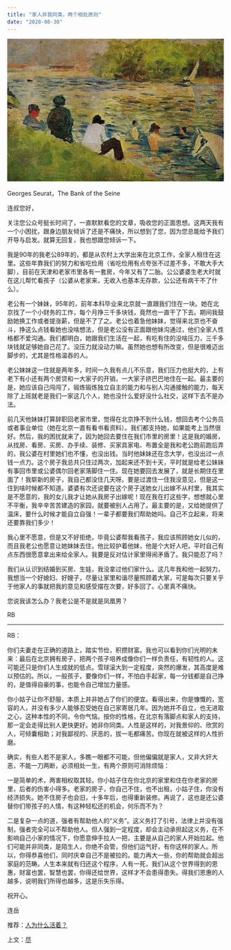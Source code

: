 ```yaml
---
title: "家人非我同类，两个相处原则"
date: "2020-08-30"
---
```


![连岳文章](images/连岳文章picture-40.jpg)

Georges Seurat，The Bank of the Seine

  

连叔您好，

  

关注您公众号挺长时间了，一直默默看您的文章，吸收您的正面思想。这两天我有一个小困扰，跟身边朋友倾诉了还是不痛快，所以想到了您，因为您总能给予我们开导与启发。就算无回复，我也想跟您倾诉一下。

  

我是90年的我老公89年的，都是从农村上大学出来在北京工作，全家人租住在这里。这些年靠我们的努力和省吃俭用（省吃俭用有点夸张不过差不多，不敢大手大脚），目前在天津和老家市里各有一套房，今年又有了二胎。公公婆婆生老大时就在这儿帮忙看孩子（公婆从老家来，无收入也基本无存款，公公还有病干不了什么）。

  

老公有一个妹妹，95年的，前年本科毕业来北京就一直跟我们住在一块。她在北京找了一个小财务的工作，每个月挣三千多块钱，竟然也一直干了下去。期间我鼓励她换工作或者提涨薪，但是不了了之。老公也着急他妹妹，觉得来北京也不奋斗，挣这么点钱看她也没啥想法，但是老公没有正面跟他妹沟通过，他们全家人性格都不爱沟通。我们都明白，她跟我们生活在一起，有吃有住的没啥压力，三千多块钱就足够她自己花了。没压力就没动力嘛。虽然她也想有所改变，但是很难迈出脚步的，尤其是性格温吞的人。      

  

老公妹妹这一住就是两年多，时间一久我有点儿不乐意，我们压力也挺大的，上有老下有小还有两个房贷和一大家子的开销，一大家子挤巴巴地住在一起。最主要的是，她应该自己闯闯了，锻炼锻炼独立自主的能力和与别人沟通接触的能力，每天除了上班就老是我们一家这几个人，她也没什么爱好没什么社交，这样下去不是办法。

  

前几天他妹妹打算辞职回老家市里，觉得在北京挣不到什么钱，想回去考个公务员或者事业单位（她在北京一直有看书看资料）。我们都支持她，如果能考上当然很好。然后，我的困扰就来了，因为她回去要住在我们市里的房里！这是我的婚房，从找房、看房、买房、办手续、装修、买家具家电、布置全是我和老公跑前跑后弄的，我公婆在村里她们也不懂，也没出钱。当时他妹妹还在念大学，也没出过一点钱一点力。这个房子我总共只住过两次，加起来还不到十天，平时就是给老公妹妹有事回市里或公婆偶尔回老家落脚住一住。现在她要回去发展了，就是长期住在里面了！我崭新的房子，我自己都没住几天呀。要是过渡住一住我没意见，但是这一住到啥时候都不知道。婆婆有次还说要在这个房子送她女儿出嫁不从村里，我其实是不愿意的，我的女儿我才让她从我房子出嫁呢！现在我在打这些字，想想就心里不平衡，我辛辛苦苦建造的家园，就要被别人占用了。最主要的是，又给她提供了温床，要什么时候才能自立自强！一辈子都要我们帮助她吗。自己不立起来，将来还要靠我们多少！

  

我心里不愿意，但是又不好拒绝，毕竟公婆帮我看孩子，我应该照顾她女儿似的，而且我老公也愿意让她妹妹去住，他比较护着他妹，他是个大好人吧，平时自己有点东西很愿意拿出来给全家人。我要是反对估计家里得闹矛盾了。我只能忍了吗？

  

我们从认识到结婚到买房、生娃，我没拿过他们家什么。这几年我和他一起努力，我想当一个好媳妇、好嫂子，尽量让家里和谐尽量照顾着大家，可是每次只要关乎于他家人的事就把我的意见和感受摆在次要，好多回了。心里真不痛快。

  

您说我该怎么办？我老公是不是就是凤凰男？

  

RB

  

* * *

  

RB：

  

你们夫妻走在正确的道路上，踏实节俭，积攒财富。我也可以看到你们光明的未来：最后在北京拥有房子，把两个孩子培养成像你们一样负责任，有韧性的人。这可能还只是你们人生成就的低点。雪球滚大到一定程度，突然的爆发，其高度是难以预估的。所以，一般孩子，要像你们一样，不怕白手起家，每一分钱都是自己挣的，是值得自豪的事，也能令自己增加力量感。

  

你小姑子让你不舒服，本质上并非她占了你们的便宜。看得出来，你是慷慨的，宽容的人，并没有多少人能够忍受她在自己家寄居几年。因为她并不自立，也无进取之心，这种本性的不同，令你气恼。按你的性格，在北京有落脚点和家人的支持，那一定会走得比别人更快更好。她非你同类。人性是这样的，对我景仰的、欣赏的人，可倾囊相助；对我鄙视的、厌恶的，拔一毛都痛苦。你现在就被这样的人性折磨。

  

确实，有些人若不是家人，多瞧一眼都不可能，但他偏偏就是家人，又非大奸大恶，不能一刀两断，必须相处一生，有两个原则可消除烦恼：

  

一是简单的术，两害相权取其轻。你小姑子住在你北京的家里和住在你老家的房里，后者的伤害小得多。老家的房子，你自己不住，也不出租，小姑子住，你没有经济损失。她不住房子也会旧，十多年后，也得重新装修。再说了，这也是还公婆替你们带孩子的人情，有这种轻松还的机会，何乐而不为？

  

二是复杂一点的道，强者有帮助他人的“义务”。这义务打了引号，法律上并没有强制，强者完全可以不帮助他人。但人强到一定程度，却会主动承担起这义务，在不影响自己小家的情况下，你愿意伸手拉人一把，主要是从自己的家人开始拉起。他们可能并非同类，是陌生人，你绝不会管，但他们运气好，有你这样的家人。所以，你得恭喜他们，同时庆幸自己不是被拉的。能力再大一些，你的帮助就会超出家庭的范畴。人生本来就有归还这个程序，人有一死，我们从这个世界得到的恩惠，财富也罢，智慧也罢，你得还给世界，这样才不会患得患失。得我们恩惠的人越多，说明我们所得也越多，这是乐失乐得。

  

祝开心。

  

连岳

  

推荐：[人为什么活着？](http://mp.weixin.qq.com/s?__biz=MjM5NDU0Mjk2MQ==&mid=2651647000&idx=1&sn=3182990cc7a25a07ab0257bdac36a01d&chksm=bd7e68068a09e1100f97fc68169fd49e29ca11e90e7265b05ee9475f1a620eed7f4aae07b0cb&scene=21#wechat_redirect)  

上文：[尽](http://mp.weixin.qq.com/s?__biz=MjM5NDU0Mjk2MQ==&mid=2651647437&idx=1&sn=853cd1788a0b7dd48c09a4d6646dc3d4&chksm=bd7e69d38a09e0c5dc3181bf7d349e237ddeffc19a486962fad2cd28f9eaafa97f2f20a5b2e3&scene=21#wechat_redirect)
